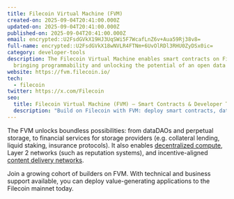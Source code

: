 ```yaml
---
title: Filecoin Virtual Machine (FVM)
created-on: 2025-09-04T20:41:00.000Z
updated-on: 2025-09-04T20:41:00.000Z
published-on: 2025-09-04T20:41:00.000Z
email: encrypted::U2FsdGVkX19HJ3UqSWi5F7WcafLnZ6v+Aua59Rj38v8=
full-name: encrypted::U2FsdGVkX18wNVLR4FTNm+6UvOlRDl3RHU0ZyDSx0ic=
category: developer-tools
description: The Filecoin Virtual Machine enables smart contracts on Filecoin,
  bringing programmability and unlocking the potential of an open data economy.
website: https://fvm.filecoin.io/
tech:
  - filecoin
twitter: https://x.com/Filecoin
seo:
  title: Filecoin Virtual Machine (FVM) – Smart Contracts & Developer Tools
  description: "Build on Filecoin with FVM: deploy smart contracts, dataDAOs, decentralized compute, and Layer 2 apps — unlocking the open data economy."
---
```


The FVM unlocks boundless possibilities: from dataDAOs and perpetual storage, to financial services for storage providers (e.g. collateral lending, liquid staking, insurance protocols).
It also enables [decentralized compute](https://bacalhau.org/), Layer 2 networks (such as reputation systems), and incentive-aligned [content delivery networks](https://strn.network/).

Join a growing cohort of builders on FVM. With technical and business support available, you can deploy value-generating applications to the Filecoin mainnet today.

